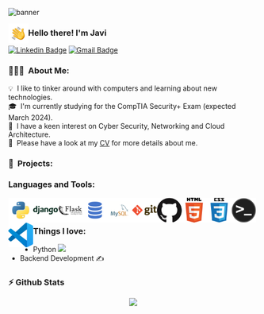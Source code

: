 ![banner](https://github.com/javi-gil/javi-gil/assets/155182727/cf5e705a-86bc-4e4b-aae3-322b83a813ef)

<img alt="Night Coding" src="./assets/Hand%20Wave.gif" width='40' align="left"/><h3>Hello there! I'm Javi</h3>

<!-- ## 👋 &nbsp;Hello there! I'm Javi -->

[![Linkedin Badge](https://img.shields.io/badge/-javigil-blue?style=flat-square&logo=Linkedin&logoColor=white&link=https://www.linkedin.com/in/javigil/)](https://www.linkedin.com/in/javigil/)
[![Gmail Badge](https://img.shields.io/badge/-javigil@gmail.com-c14438?style=flat-square&logo=Gmail&logoColor=white&link=mailto:javigil@gmail.com)](mailto:javigil@gmail.com) 

### 👨🏻‍💻 &nbsp;About Me:

💡 &nbsp;I like to tinker around with computers and learning about new technologies.\
🎓 &nbsp;I'm currently studying for the CompTIA Security+ Exam (expected March 2024).\
🌱 &nbsp;I have a keen interest on Cyber Security, Networking and Cloud Architecture.\
📄 &nbsp;Please have a look at my [CV](https://www.javigil.com/cv.html) for more details about me.

### 🎯 &nbsp;Projects:



### Languages and Tools: 
<img align="left" alt="HTML5" width="50px" src="https://raw.githubusercontent.com/github/explore/80688e429a7d4ef2fca1e82350fe8e3517d3494d/topics/python/python.png" />
<img align="left" alt="HTML5" width="50px" src="https://raw.githubusercontent.com/github/explore/80688e429a7d4ef2fca1e82350fe8e3517d3494d/topics/django/django.png" />
<img align="left" alt="HTML5" width="50px" src="https://raw.githubusercontent.com/github/explore/80688e429a7d4ef2fca1e82350fe8e3517d3494d/topics/flask/flask.png" />
<img align="left" alt="SQL" width="50px" src="https://raw.githubusercontent.com/github/explore/80688e429a7d4ef2fca1e82350fe8e3517d3494d/topics/sql/sql.png" />
<img align="left" alt="MySQL" width="50px" src="https://raw.githubusercontent.com/github/explore/80688e429a7d4ef2fca1e82350fe8e3517d3494d/topics/mysql/mysql.png" />
<img align="left" alt="Git" width="50px" src="https://raw.githubusercontent.com/github/explore/80688e429a7d4ef2fca1e82350fe8e3517d3494d/topics/git/git.png" />
<img align="left" alt="GitHub" width="50px" src="https://raw.githubusercontent.com/github/explore/78df643247d429f6cc873026c0622819ad797942/topics/github/github.png"/>
<img align="left" alt="HTML5" width="50px" src="https://raw.githubusercontent.com/github/explore/80688e429a7d4ef2fca1e82350fe8e3517d3494d/topics/html/html.png" />
<img align="left" alt="CSS3" width="50px" src="https://raw.githubusercontent.com/github/explore/80688e429a7d4ef2fca1e82350fe8e3517d3494d/topics/css/css.png" />
<img align="left" alt="HTML5" width="50px" src="https://raw.githubusercontent.com/github/explore/80688e429a7d4ef2fca1e82350fe8e3517d3494d/topics/terminal/terminal.png" />
<img align="left" alt="Visual Studio Code" width="50px" src="https://raw.githubusercontent.com/github/explore/80688e429a7d4ef2fca1e82350fe8e3517d3494d/topics/visual-studio-code/visual-studio-code.png" />

<br>
<br>

### Things I love:
- Python <img src="https://media.giphy.com/media/WUlplcMpOCEmTGBtBW/giphy.gif" width="30"> 
- Backend Development ✍️

### :zap: Github Stats

<p align="center">
<a href="https://github.com/javi-gil">
  <img height="180em" src="https://github-readme-stats-eight-theta.vercel.app/api?username=javi-gil&show_icons=true&theme=algolia&include_all_commits=true&count_private=true"/>
</a>
</p>

